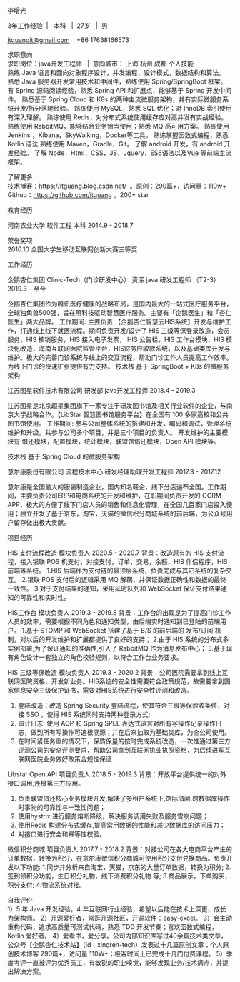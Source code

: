 
李增光

3年工作经验  |   本科   |  27岁   |  男

itguangit@gmail.com    +86 17638166573

求职意向                                                                                 
求职岗位：java开发工程师   |  意向城市： 上海 杭州 成都
个人技能                                                                                  
熟练 Java 语言和面向对象程序设计，并发编程，设计模式，数据结构和算法。
熟悉 Java 服务器开发常用技术和中间件，熟练使用 Spring/SpringBoot 框架。
有 Spring 源码阅读经验，熟悉 Spring API 和扩展点，能够基于 Spring 开发中间件。
熟悉基于 Spring Cloud 和 K8s 的两种主流微服务架构，并有实际微服务系统开发/拆分落地经验。
熟练使用 MySQL，熟悉 SQL 优化；对 InnoDB 索引使用有深入理解。
熟练使用 Redis，对分布式系统使用缓存应对高并发有实战经验。
熟练使用 RabbitMQ，能够结合业务恰当使用；熟悉 MQ 高可用方案。
熟练使用 Jenkins ，Kibana，SkyWalking，Docker等工具。
熟练掌握函数式编程，熟悉 Kotlin 语法
熟练使用 Maven，Gradle，Git。
了解 android 开发，有 android 开发经验。
了解 Node，Html，CSS，JS，Jquery，ES6语法以及Vue 等前端主流框架。

了解更多                                                                                  
技术博客：https://itguang.blog.csdn.net/  。原创：290篇+，访问量：110w+
Github：https://github.com/itguang 。200+ star



教育经历

河南农业大学 软件工程 本科	2014.9 - 2018.7

荣誉奖项                                                                                   
2016.10 全国大学生移动互联网创新大赛三等奖


工作经历

企鹅杏仁集团 Clinic-Tech（门诊研发中心） 资深 java 研发工程师 （T2-3）	2019.3 - 至今

企鹅杏仁集团作为腾讯医疗健康的战略布局，是国内最大的一站式医疗服务平台，全球独角兽500强，旨在用科技驱动智慧医疗服务。主要有「企鹅医生」和「杏仁医生」两大品牌。
工作期间: 主要负责 【企鹅杏仁智慧云HIS系统】开发与维护工作，打通线上线下就医流程。期间负责开发/设计了 HIS 三级等保登录改造，会员服务，HIS 核销服务，HIS 接入电子发票， HIS 公告栏，HIS 工作台模块，HIS 模块化改造，海南互联网医院监管平台，HIS财务应收款系统，以及基础类库开发与维护。极大的完善门诊系统与线上的交互流程，帮助门诊工作人员提高工作效率。为线下门诊的快速扩张提供有力支持。
技术栈
基于 SpringBoot + K8s 的微服务架构

江苏图星软件技术有限公司 研发部 java开发工程师	2018.4 - 2019.3

江苏图星是北京超星集团旗下一家专注于研发图书馆及相关行业软件的企业，与南京大学战略合作。【LibStar 智慧图书馆服务平台】在全国有 100 多家高校和公共图书馆使用。
工作期间: 参与公司整体系统的搭建和开发，编码和调试，管理系统维护和升级。共参与公司多个项目，并是三个项目的负责人。 开发维护的主要模块有 借还模块，配置模块，统计模块，联盟馆借还模块，Open API 模块等。

技术栈
基于 Spring Cloud 的微服务架构

意尔康股份有限公司 流程技术中心 研发经理助理开发工程师	2017.3 - 2017.12

意尔康是全国最大的服装制造企业，国内知名鞋企，线下分店遍布全国。工作期间，主要负责公司ERP和电商系统的开发和维护，在职期间负责开发的 OCRM APP，极大的方便了线下门店人员的销售和信息化管理，在全国几百家门店投入使用；独立开发了基于京东，淘宝，天猫的微信积分商城系统的前后端，为公众号用户留存做出极大贡献。


项目经历

HIS 支付流程改造 模块负责人	2020.5 - 2020.7
背景：改造原有的 HIS 支付流程，接入银联 POS 机支付，对接支付，订单，交易，余额，HIS 伴侣程序，HIS 前端等系统。
1.HIS 后端作为支付链的最顶层系统，负责完成与其它系统的复杂交互。
2.银联 POS 支付后的逻辑采用 MQ 解耦，并保证数据正确性和数据的最终一致性。
3.对于支付结果的通知，采用延时队列和 WebSocket 保证支付结果通知的可靠性和实时性。


HIS工作台 模块负责人	2019.3 - 2019.8
背景：工作台的出现是为了提高门诊工作人员的效率，需要根据不同角色和通知类型，由后端实时通知到已登陆的前端用户。
1.基于 STOMP 和 WebSocket 搭建了基于 B/S 的前后端的 发布/订阅 机制，对以后的开发维护和扩展都提供了良好的支持；
2.由于 HIS 系统的分布式多实例部署,为了保证通知的准确性,引入了 RabbitMQ 作为消息发布中心；
3.基于现有角色设计一套独立的角色校验规则，以符合工作台业务要求。


HIS 三级等保改造 模块负责人	2019.3 - 2020.2
背景：公司医院需要拿到线上互联网医院资格，开发新业务。HIS系统的安全性需要符合政策规范，故需要拿到国家信息安全三级保护证书，需要对HIS系统进行安全性评测和改造。
1. 登陆改造：改造 Spring Security 登陆流程，使其符合三级等保验收条件，对接 SSO ，使得 HIS 系统同时支持两种登录方式;
2. 审计日志: 使用 AOP 和 Spring SPEL 表达式语言对所有写操作记录操作日志，做到所有写操作可追根溯源；并在后来抽取为基础类库，为全公司使用。
3. 在时间紧任务重的情况下，保质保量的按时完成系统改造，一次性通过第三方评测公司的安全评测要求，帮助公司拿到互联网执业执照资格，为后续进军互联网医院业务做好政策合规性保证


Libstar Open API 项目负责人	2018.5 - 2019.3
背景：开放平台提供统一的对外接口调用,连接第三方应用。
1. 负责联盟借还核心业务模块开发,解决了多租户系统下,馆际借阅,跨数据库操作时事物的可靠性与一致性问题；
2. 使用hystrix 进行服务熔断降级，解决服务调用失败及服务雪崩问题；
3. 使用Redis 构建分布式缓存,提高常用数据的性能和减少数据库的访问压力；
4. 对接口进行安全和幂等性校验。



微信积分商城 项目负责人	2017.7 - 2018.2
背景：对接公司在各大电商平台产生的订单数据，转换为积分，在意尔康微信积分商城可使用积分支付兑换商品。负责开发以下功能:
1.同步并分析来自淘宝，天猫，京东的大量订单数据，转换为积分;
2.签到领积分功能，生日积分礼物，线下消费积分礼物 等;
3.商品展示，下单购买，积分支付;
4.物流系统对接。


自我评价                                                                                  
1）5 年 Java 开发经验，4 年互联网行业经验，希望以后能在技术上深更，成长为架构师。
2）开源爱好者，常逛开源社区，开源软件：easy-excel。
3）会主动重构代码，追求高质量可测试代码，熟悉 TDD 开发节奏；喜欢函数式编程，Kotlin 爱好者。
4）爱看书，爱分享。公司内部知识库写过40余篇技术类文章，公众号【企鹅杏仁技术站】（id：xingren-tech）发表过十几篇原创文章；个人原创技术博客 290篇+，访问量 110W+；极客时间上已完成十几门付费课程。
5）季度考评一直被评为优秀员工，有敏锐的职业嗅觉，能够发现业务/技术痛点，并提出解决方案。


